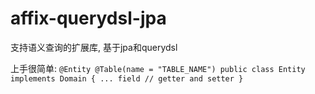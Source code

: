 # affix-querydsl-jpa
支持语义查询的扩展库, 基于jpa和querydsl

上手很简单:
`
@Entity
@Table(name = "TABLE_NAME")
public class Entity implements Domain {
    ...
    field
    // getter and setter
}
`


